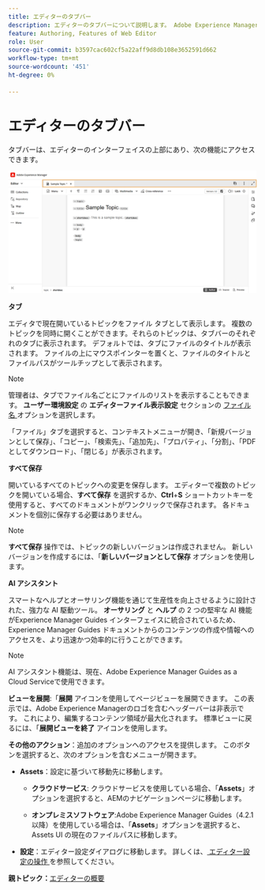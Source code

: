 ```yaml
---
title: エディターのタブバー
description: エディターのタブバーについて説明します。 Adobe Experience Manager Guidesのエディターインターフェイスと機能について説明します。
feature: Authoring, Features of Web Editor
role: User
source-git-commit: b3597cac602cf5a22aff9d8db108e3652591d662
workflow-type: tm+mt
source-wordcount: '451'
ht-degree: 0%

---
```


# エディターのタブバー

タブバーは、エディターのインターフェイスの上部にあり、次の機能にアクセスできます。

![](./images/web-editor-tab-bar.png)

**タブ**

エディタで現在開いているトピックをファイル タブとして表示します。 複数のトピックを同時に開くことができます。それらのトピックは、タブバーのそれぞれのタブに表示されます。 デフォルトでは、タブにファイルのタイトルが表示されます。 ファイルの上にマウスポインターを置くと、ファイルのタイトルとファイルパスがツールチップとして表示されます。

>[!NOTE]
>
> 管理者は、タブでファイル名ごとにファイルのリストを表示することもできます。 **ユーザー環境設定** の **エディターファイル表示設定** セクションの [ ファイル名 ](./intro-home-page.md#user-preferences) オプションを選択します。

「ファイル」タブを選択すると、コンテキストメニューが開き、「新規バージョンとして保存」、「コピー」、「検索先」、「追加先」、「プロパティ」、「分割」、「PDFとしてダウンロード」、「閉じる」が表示されます。

**すべて保存**

開いているすべてのトピックへの変更を保存します。 エディターで複数のトピックを開いている場合、**すべて保存** を選択するか、**Ctrl**+**S** ショートカットキーを使用すると、すべてのドキュメントがワンクリックで保存されます。 各ドキュメントを個別に保存する必要はありません。

>[!NOTE]
>
> **すべて保存** 操作では、トピックの新しいバージョンは作成されません。 新しいバージョンを作成するには、「**新しいバージョンとして保存** オプションを使用します。

**AI アシスタント**

スマートなヘルプとオーサリング機能を通じて生産性を向上させるように設計された、強力な AI 駆動ツール。 **オーサリング** と **ヘルプ** の 2 つの堅牢な AI 機能がExperience Manager Guides インターフェイスに統合されているため、Experience Manager Guides ドキュメントからのコンテンツの作成や情報へのアクセスを、より迅速かつ効率的に行うことができます。

>[!NOTE]
>
> AI アシスタント機能は、現在、Adobe Experience Manager Guides as a Cloud Serviceで使用できます。

**ビューを展開**:「**展開** アイコンを使用してページビューを展開できます。 この表示では、Adobe Experience Managerのロゴを含むヘッダーバーは非表示です。 これにより、編集するコンテンツ領域が最大化されます。 標準ビューに戻るには、「**展開ビューを終了** アイコンを使用します。

**その他のアクション**：追加のオプションへのアクセスを提供します。 このボタンを選択すると、次のオプションを含むメニューが開きます。

- **Assets**：設定に基づいて移動先に移動します。
   - **クラウドサービス**: クラウドサービスを使用している場合、「**Assets**」オプションを選択すると、AEMのナビゲーションページに移動します。

   - **オンプレミスソフトウェア**:Adobe Experience Manager Guides（4.2.1 以降）を使用している場合は、「**Assets**」オプションを選択すると、Assets UI の現在のファイルパスに移動します。
- **設定**：エディター設定ダイアログに移動します。 詳しくは、[ エディター設定の操作 ](./web-editor-settings.md) を参照してください。

**親トピック：**&#x200B;[ エディターの概要 ](web-editor.md)
